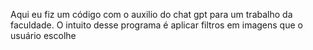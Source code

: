 Aqui eu fiz um código com o auxilio do chat gpt para um trabalho da faculdade.
O intuito desse programa é aplicar filtros em imagens que o usuário escolhe
